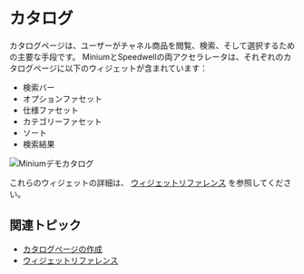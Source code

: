 # カタログ

カタログページは、ユーザーがチャネル商品を閲覧、検索、そして選択するための主要な手段です。 MiniumとSpeedwellの両アクセラレータは、それぞれのカタログページに以下のウィジェットが含まれています：

* 検索バー
* オプションファセット
* 仕様ファセット
* カテゴリーファセット
* ソート
* 検索結果

![Miniumデモカタログ](./catalog/images/01.png)

これらのウィジェットの詳細は、 [ウィジェットリファレンス](../liferay-commerce-widgets/widget-reference.md) を参照してください。

<a name="additional-information" />

## 関連トピック

* [カタログページの作成](../creating-a-catalog-page.md)
* [ウィジェットリファレンス](../liferay-commerce-widgets/widget-reference.md)
